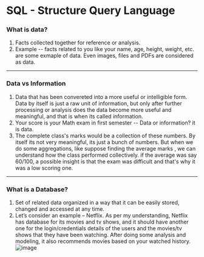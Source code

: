 # SQL - Structure Query Language

### What is data?

1) Facts collected together for reference or analysis.
2) Example -- facts related to you like your name, age, height, weight, etc. are some exmaple of data. Even images, files and PDFs are considered as data.

------------------------------------------------------------------------------------------------------

### Data vs Information

1) Data that has been convereted into a more useful or intelligible form. Data by itself is just a raw unit of information, but only after further processing or analysis does the data become more useful and meaningful, and that is when its called information.
2) Your score is your Math exam in first semester -- Data or information? it is data.
3) The complete class's marks would be a collection of these numbers. By itself its not very meaningful, its just a bunch of numbers. But when we do some aggregations, like suppose finding the average marks , we can understand how the class performed collectively. if the average was say 60/100, a possible insight is that the exam was difficult and that's why it was a low scoring one.

------------------------------------------------------------------------------------------------------

### What is a Database?

1) Set of related data organized in a way that it can be easily stored, changed and accessed at any time.
2) Let’s consider an example – Netflix. As per my understanding, Netflix has database for its movies and tv shows, and it should have another one for the login/credentials details of the users and the movies/tv shows that they have been watching. After doing some analysis and modeling, it also recommends movies based on your watched history. 
![image](https://user-images.githubusercontent.com/76819254/126111506-d24565c9-8891-4878-9ef4-597680e94784.png)
